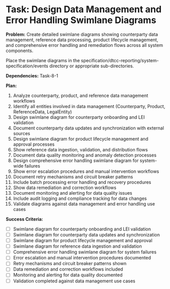 # Task: Design Data Management and Error Handling Swimlane Diagrams

**Problem:** Create detailed swimlane diagrams showing counterparty data management, reference data processing, product lifecycle management, and comprehensive error handling and remediation flows across all system components.

Place the swimlane diagrams in the specification/dtcc-reporting/system-specification/events directory or appropriate sub-directories.

**Dependencies:** Task-8-1

**Plan:**
1. Analyze counterparty, product, and reference data management workflows
2. Identify all entities involved in data management (Counterparty, Product, ReferenceData, LegalEntity)
3. Design swimlane diagram for counterparty onboarding and LEI validation
4. Document counterparty data updates and synchronization with external sources
5. Design swimlane diagram for product lifecycle management and approval processes
6. Show reference data ingestion, validation, and distribution flows
7. Document data quality monitoring and anomaly detection processes
8. Design comprehensive error handling swimlane diagram for system-wide failures
9. Show error escalation procedures and manual intervention workflows
10. Document retry mechanisms and circuit breaker patterns
11. Include batch processing error handling and recovery procedures
12. Show data remediation and correction workflows
13. Document monitoring and alerting for data quality issues
14. Include audit logging and compliance tracking for data changes
15. Validate diagrams against data management and error handling use cases

**Success Criteria:**
- [ ] Swimlane diagram for counterparty onboarding and LEI validation
- [ ] Swimlane diagram for counterparty data updates and synchronization
- [ ] Swimlane diagram for product lifecycle management and approval
- [ ] Swimlane diagram for reference data ingestion and validation
- [ ] Comprehensive error handling swimlane diagram for system failures
- [ ] Error escalation and manual intervention procedures documented
- [ ] Retry mechanisms and circuit breaker patterns shown
- [ ] Data remediation and correction workflows included
- [ ] Monitoring and alerting for data quality documented
- [ ] Validation completed against data management use cases
